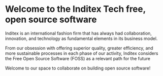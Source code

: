 # Welcome to the Inditex Tech free, open source software

Inditex is an international fashion firm that has always had collaboration, innovation, and technology as fundamental elements in its business model.

From our obsession with offering superior quality, greater efficiency, and more sustainable processes in each phase of our activity, Inditex considers the Free Open Source Software (FOSS) as a relevant path for the future

Welcome to our space to collaborate on building open source software!
